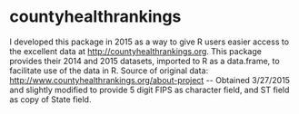 # countyhealthrankings
I developed this package in 2015 as a way to give R users easier access to the excellent data at http://countyhealthrankings.org. 
This package provides their 2014 and 2015 datasets, imported to R as a data.frame, to facilitate use of the data in R. 
Source of original data: http://www.countyhealthrankings.org/about-project -- 
Obtained 3/27/2015 and slightly modified to provide 5 digit FIPS as character field, and ST field as copy of State field.

